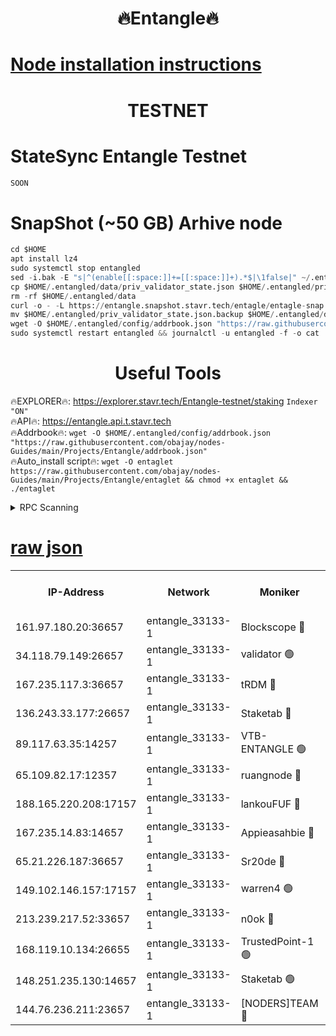 <h1 align="center"> 🔥Entangle🔥</h1>

[Node installation instructions](https://github.com/obajay/nodes-Guides/tree/main/Projects/Entangle)
=

<h1 align="center"> TESTNET</h1>

# StateSync Entangle Testnet
```python
SOON
```
# SnapShot (~50 GB) Arhive node
```python
cd $HOME
apt install lz4
sudo systemctl stop entangled
sed -i.bak -E "s|^(enable[[:space:]]+=[[:space:]]+).*$|\1false|" ~/.entangled/config/config.toml
cp $HOME/.entangled/data/priv_validator_state.json $HOME/.entangled/priv_validator_state.json.backup
rm -rf $HOME/.entangled/data
curl -o - -L https://entangle.snapshot.stavr.tech/entagle/entagle-snap.tar.lz4 | lz4 -c -d - | tar -x -C $HOME/.entangled --strip-components 2
mv $HOME/.entangled/priv_validator_state.json.backup $HOME/.entangled/data/priv_validator_state.json
wget -O $HOME/.entangled/config/addrbook.json "https://raw.githubusercontent.com/obajay/nodes-Guides/main/Projects/Entangle/addrbook.json"
sudo systemctl restart entangled && journalctl -u entangled -f -o cat
```
 <h1 align="center"> Useful Tools</h1>
 
🔥EXPLORER🔥: https://explorer.stavr.tech/Entangle-testnet/staking        `Indexer "ON"` \
🔥API🔥:      https://entangle.api.t.stavr.tech \
🔥Addrbook🔥: ```wget -O $HOME/.entangled/config/addrbook.json "https://raw.githubusercontent.com/obajay/nodes-Guides/main/Projects/Entangle/addrbook.json"``` \
🔥Auto_install script🔥:  `wget -O entaglet https://raw.githubusercontent.com/obajay/nodes-Guides/main/Projects/Entangle/entaglet && chmod +x entaglet && ./entaglet`


<details>
<summary>RPC Scanning</summary>

<h2 align="center"> We scan nodes in real time every 4 hours. And we provide the final result of RPC endpoints.
We cannot influence the operation of these nodes in any way. </h2>


```python
If Voting Power is higher than 0 --> then the Node is a validator of the network and may be subject to attack and be a potential threat to the chain.
```
```python
We marked such validators with a red symbol
```

</details>

[raw json](https://rpc-check.entangt.stavr.tech/entangt/rpc-entangt-result.json)
=


<table><tr><th>IP-Address</th><th>Network</th><th>Moniker</th><th>Latest Block Height</th><th>Earliest Block Height</th><th>Catching Up</th><th>Tx Index</th><th>Voting Power</th><th>Scan Time</th></tr><tr><td>161.97.180.20:36657</td><td>entangle_33133-1</td><td>Blockscope 🔴</td><td>2312069</td><td>1</td><td>False</td><td>off</td><td>289039826224313</td><td>2024-02-22T13:20:04.580774110UTC</td></tr><tr><td>34.118.79.149:26657</td><td>entangle_33133-1</td><td>validator 🟢</td><td>2312072</td><td>1</td><td>False</td><td>on</td><td>0</td><td>2024-02-22T13:20:23.675051648UTC</td></tr><tr><td>167.235.117.3:36657</td><td>entangle_33133-1</td><td>tRDM 🔴</td><td>2312073</td><td>1</td><td>False</td><td>on</td><td>194440922881204</td><td>2024-02-22T13:20:28.393356663UTC</td></tr><tr><td>136.243.33.177:26657</td><td>entangle_33133-1</td><td>Staketab 🔴</td><td>2312070</td><td>660001</td><td>False</td><td>on</td><td>156313321009758</td><td>2024-02-22T13:20:18.878095796UTC</td></tr><tr><td>89.117.63.35:14257</td><td>entangle_33133-1</td><td>VTB-ENTANGLE 🟢</td><td>2312070</td><td>1162001</td><td>False</td><td>off</td><td>0</td><td>2024-02-22T13:20:13.748195314UTC</td></tr><tr><td>65.109.82.17:12357</td><td>entangle_33133-1</td><td>ruangnode 🔴</td><td>2312069</td><td>1312001</td><td>False</td><td>off</td><td>521201014584582</td><td>2024-02-22T13:20:04.952846781UTC</td></tr><tr><td>188.165.220.208:17157</td><td>entangle_33133-1</td><td>lankouFUF 🔴</td><td>2312069</td><td>1910001</td><td>False</td><td>off</td><td>319174343716955</td><td>2024-02-22T13:20:07.274651665UTC</td></tr><tr><td>167.235.14.83:14657</td><td>entangle_33133-1</td><td>Appieasahbie 🔴</td><td>2312073</td><td>2042001</td><td>False</td><td>on</td><td>43255872898600760</td><td>2024-02-22T13:20:28.064754252UTC</td></tr><tr><td>65.21.226.187:36657</td><td>entangle_33133-1</td><td>Sr20de 🔴</td><td>2312069</td><td>2049001</td><td>False</td><td>off</td><td>22831959467515</td><td>2024-02-22T13:20:04.264908812UTC</td></tr><tr><td>149.102.146.157:17157</td><td>entangle_33133-1</td><td>warren4 🟢</td><td>2312070</td><td>2098001</td><td>False</td><td>on</td><td>0</td><td>2024-02-22T13:20:16.183334643UTC</td></tr><tr><td>213.239.217.52:33657</td><td>entangle_33133-1</td><td>n0ok 🔴</td><td>2312072</td><td>2212072</td><td>False</td><td>off</td><td>46593255799950965</td><td>2024-02-22T13:20:23.255020171UTC</td></tr><tr><td>168.119.10.134:26655</td><td>entangle_33133-1</td><td>TrustedPoint-1 🟢</td><td>2312073</td><td>2268001</td><td>False</td><td>off</td><td>0</td><td>2024-02-22T13:20:28.664102249UTC</td></tr><tr><td>148.251.235.130:14657</td><td>entangle_33133-1</td><td>Staketab 🟢</td><td>2312068</td><td>2272001</td><td>False</td><td>on</td><td>0</td><td>2024-02-22T13:20:03.935733925UTC</td></tr><tr><td>144.76.236.211:23657</td><td>entangle_33133-1</td><td>[NODERS]TEAM 🔴</td><td>2312070</td><td>2304001</td><td>False</td><td>off</td><td>26798549411083501</td><td>2024-02-22T13:20:16.452454244UTC</td></tr></table>
